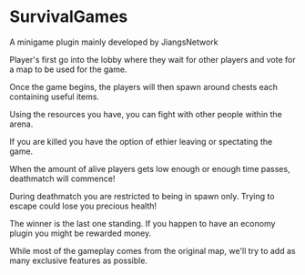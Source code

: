 SurvivalGames
=============

A minigame plugin mainly developed by JiangsNetwork

Player's first go into the lobby where they wait for other players and vote for a map to be used for the game.

Once the game begins, the players will then spawn around chests each containing useful items.

Using the resources you have, you can fight with other people within the arena.

If you are killed you have the option of ethier leaving or spectating the game.

When the amount of alive players gets low enough or enough time passes, deathmatch will commence!

During deathmatch you are restricted to being in spawn only. Trying to escape could lose you precious health!

The winner is the last one standing. If you happen to have an economy plugin you might be rewarded money.

While most of the gameplay comes from the original map, we'll try to add as many exclusive features as possible.
